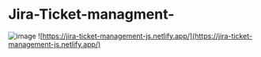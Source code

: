 ﻿# Jira-Ticket-managment-
![image](https://user-images.githubusercontent.com/108862706/199029902-e7d3a252-ee52-4640-9989-f7663834d62c.png)
![https://jira-ticket-management-js.netlify.app/](https://jira-ticket-management-js.netlify.app/)
